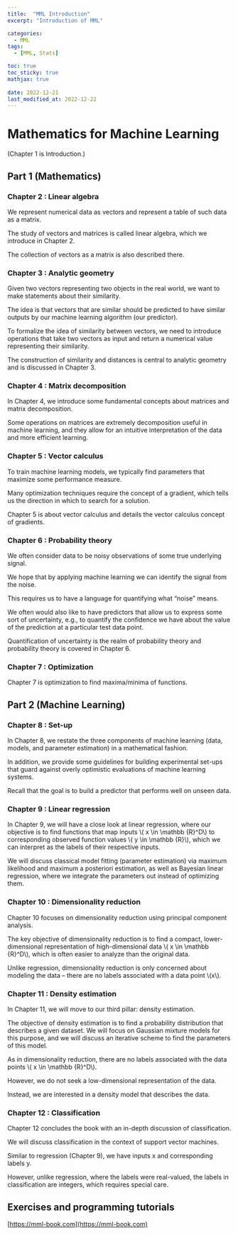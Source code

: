 ```yaml
---
title:  "MML Introduction"
excerpt: "Introduction of MML"

categories:
  - MML
tags:
  - [MML, Stats]

toc: true
toc_sticky: true
mathjax: true
 
date: 2022-12-21
last_modified_at: 2022-12-22
---
```

# Mathematics for Machine Learning

(Chapter 1 is Introduction.)

## Part 1 (Mathematics)

### Chapter 2 : Linear algebra

We represent numerical data as vectors and represent a table of such data as a matrix.

The study of vectors and matrices is called linear algebra, which we introduce in Chapter 2.

The collection of vectors as a matrix is also described there.

### Chapter 3 : Analytic geometry

Given two vectors representing two objects in the real world, we want to make statements about their similarity.

The idea is that vectors that are similar should be predicted to have similar outputs by our machine learning algorithm (our predictor).

To formalize the idea of similarity between vectors, we need to introduce operations that take two vectors as input and return a numerical value representing their similarity.

The construction of similarity and distances is central to analytic geometry and is discussed in Chapter 3.

### Chapter 4 : Matrix decomposition

In Chapter 4, we introduce some fundamental concepts about matrices and matrix decomposition.

Some operations on matrices are extremely decomposition useful in machine learning, and they allow for an intuitive interpretation of the data and more efficient learning.

### Chapter 5 : Vector calculus

To train machine learning models, we typically find parameters that maximize some performance measure.

Many optimization techniques require the concept of a gradient, which tells us the direction in which to search for a solution.

Chapter 5 is about vector calculus and details the vector calculus concept of gradients.

### Chapter 6 : Probability theory

We often consider data to be noisy observations of some true underlying signal.

We hope that by applying machine learning we can identify the signal from the noise.

This requires us to have a language for quantifying what “noise” means.

We often would also like to have predictors that allow us to express some sort of uncertainty, e.g., to quantify the confidence we have about the value of the prediction at a particular test data point.

Quantification of uncertainty is the realm of probability theory and probability theory is covered in Chapter 6.

### Chapter 7 : Optimization

Chapter 7 is optimization to find maxima/minima of functions.

## Part 2 (Machine Learning)

### Chapter 8 : Set-up

In Chapter 8, we restate the three components of machine learning (data, models, and parameter estimation) in a mathematical fashion.

In addition, we provide some guidelines for building experimental set-ups that guard against overly optimistic evaluations of machine learning systems.

Recall that the goal is to build a predictor that performs well on unseen data.

### Chapter 9 : Linear regression

In Chapter 9, we will have a close look at linear regression, where our objective is to find functions that map inputs \\( x \in \mathbb {R}^D\\) to corresponding observed function values \\( y \in \mathbb {R}\\), which we can interpret as the labels of their respective inputs.

We will discuss classical model fitting (parameter estimation) via maximum likelihood and maximum a posteriori estimation, as well as Bayesian linear regression, where we integrate the parameters out instead of optimizing them.

### Chapter 10 : Dimensionality reduction

Chapter 10 focuses on dimensionality reduction using principal component analysis.

The key objective of dimensionality reduction is to find a compact, lower-dimensional representation of high-dimensional data \\( x \in \mathbb {R}^D\\), which is often easier to analyze than the original data.

Unlike regression, dimensionality reduction is only concerned about modeling the data – there are no labels associated with a data point \\(x\\).

### Chapter 11 : Density estimation

In Chapter 11, we will move to our third pillar: density estimation.

The objective of density estimation is to find a probability distribution that describes a given dataset. We will focus on Gaussian mixture models for this purpose, and we will discuss an iterative scheme to find the parameters of this model.

As in dimensionality reduction, there are no labels associated with the data points \\( x \in \mathbb {R}^D\\).

However, we do not seek a low-dimensional representation of the data.

Instead, we are interested in a density model that describes the data.

### Chapter 12 : Classification

Chapter 12 concludes the book with an in-depth discussion of classification.

We will discuss classification in the context of support vector machines.

Similar to regression (Chapter 9), we have inputs x and corresponding labels y.

However, unlike regression, where the labels were real-valued, the labels in classification are integers, which requires special care.

## Exercises and programming tutorials

[https://mml-book.com](https://mml-book.com)
